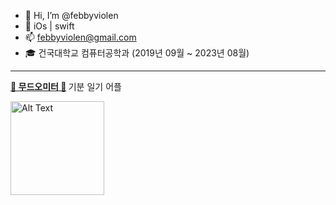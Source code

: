 - 👋 Hi, I’m @febbyviolen
- 🌱 iOs | swift 
- 📫 febbyviolen@gmail.com
- 🎓 건국대학교 컴퓨터공학과 (2019년 09월 ~ 2023년 08월)

---

<b> <a href="https://apps.apple.com/kr/app/%EB%AC%B4%EB%93%9C%EC%98%A4%EB%AF%B8%ED%84%B0-%EA%B8%B0%EB%B6%84-%EC%9D%BC%EA%B8%B0/id6452397746">🤍 무드오미터 🤍</a>
 </b> 기분 일기 어플

<a href="https://apps.apple.com/kr/app/%EB%AC%B4%EB%93%9C%EC%98%A4%EB%AF%B8%ED%84%B0-%EA%B8%B0%EB%B6%84-%EC%9D%BC%EA%B8%B0/id6452397746">
  <img src = "https://github.com/febbyviolen/febbyviolen/assets/59020969/0eca35f2-d2de-4043-9a71-1762cb0e604f" alt="Alt Text" width="150">
</a>
